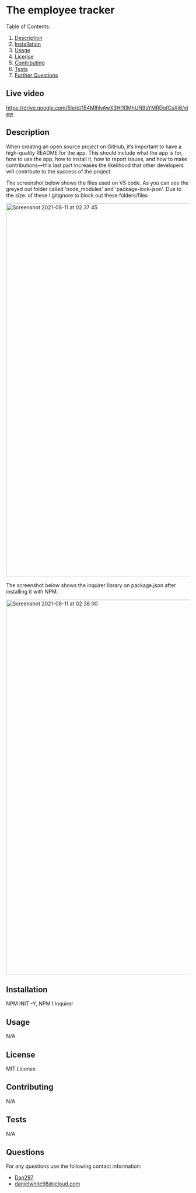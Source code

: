  # The employee tracker

  Table of Contents:
  1. [Description](#Description)
  2. [Installation](#Installation)
  3. [Usage](#Usage)
  4. [License](#License)
  5. [Contributing](#Contributing)
  6. [Tests](#Tests)
  7. [Further Questions](#Questions)

 ## Live video 
 
 https://drive.google.com/file/d/154MIhlyAwX3HI10MhUN9sYMRDofCsXj6/view

  ## Description 
  When creating an open source project on GitHub, it’s important to have a high-quality README for the app. This should include what the app is for, how to use the app, how to install it, how to report issues, and how to make contributions&mdash;this last part increases the likelihood that other developers will contribute to the success of the project. 
  
 The screenshot below shows the files used on VS code. As you can see the greyed out folder called 'node_modules' and 'package-lock-json'. Due to the size. of these I gitignore to block out these folders/files 
  
  <img width="1020" alt="Screenshot 2021-08-11 at 02 37 45" src="https://user-images.githubusercontent.com/71897967/128956517-49fab815-6c10-4928-b7c4-6af76f4997cb.png">
  
 The screenshot below shows the inquirer library on package.json after installing it with NPM.
  
  <img width="1023" alt="Screenshot 2021-08-11 at 02 38 00" src="https://user-images.githubusercontent.com/71897967/128956681-ca47f945-b97d-402e-a360-7a73a21c0e5f.png">



  ## Installation
  NPM INIT -Y, NPM I Inquirer

  ## Usage
  N/A

  ## License
  MIT License
  
  ## Contributing
  N/A

  ## Tests
  N/A

  ## Questions
  For any questions use the following contact information:
  - [Dan297](https://github.com/Dan297)
  - danielwhite98@icloud.com
